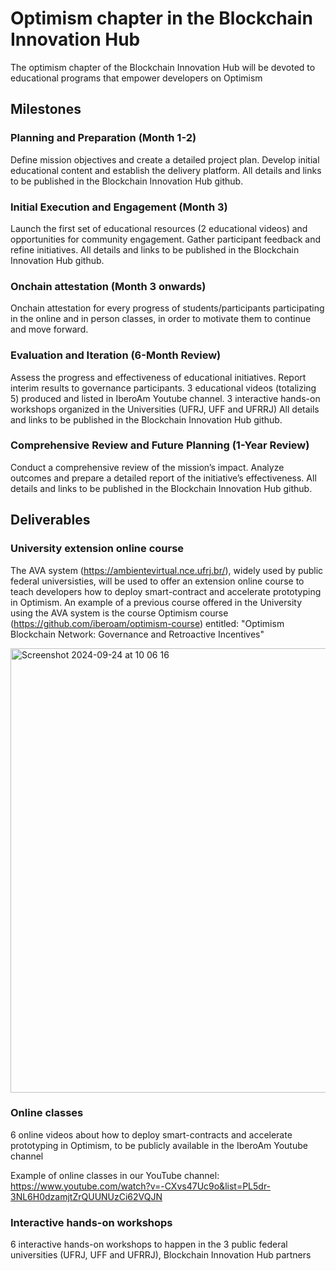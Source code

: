 # Optimism chapter in the Blockchain Innovation Hub

The optimism chapter of the Blockchain Innovation Hub will be devoted to educational programs that empower developers on Optimism

## Milestones

### Planning and Preparation (Month 1-2)
Define mission objectives and create a detailed project plan. Develop initial educational content and establish the delivery platform. All details and links to be published in the Blockchain Innovation Hub github.
### Initial Execution and Engagement (Month 3)
Launch the first set of educational resources (2 educational videos) and opportunities for community engagement. Gather participant feedback and refine initiatives. All details and links to be published in the Blockchain Innovation Hub github.
### Onchain attestation (Month 3 onwards)
Onchain attestation for every progress of students/participants participating in the online and in person classes, in order to motivate them to continue and move forward.
### Evaluation and Iteration (6-Month Review)
Assess the progress and effectiveness of educational initiatives. Report interim results to governance participants. 3 educational videos (totalizing 5) produced and listed in IberoAm Youtube channel. 3 interactive hands-on workshops organized in the Universities (UFRJ, UFF and UFRRJ) All details and links to be published in the Blockchain Innovation Hub github.
### Comprehensive Review and Future Planning (1-Year Review)
Conduct a comprehensive review of the mission’s impact. Analyze outcomes and prepare a detailed report of the initiative’s effectiveness. All details and links to be published in the Blockchain Innovation Hub github. 

## Deliverables

### University extension online course

The AVA system (https://ambientevirtual.nce.ufrj.br/), widely used by public federal universisties, will be used to offer an extension online course to teach developers how to deploy smart-contract and accelerate prototyping in Optimism. An example of a previous course offered in the University using the AVA system is the course Optimism course (https://github.com/iberoam/optimism-course) entitled: "Optimism Blockchain Network: Governance and Retroactive Incentives"

<img width="711" alt="Screenshot 2024-09-24 at 10 06 16" src="https://github.com/user-attachments/assets/c933f93a-ae34-42f1-9c2e-084ffb56ba89">

### Online classes

6 online videos about how to deploy smart-contracts and accelerate prototyping in Optimism, to be publicly available in the IberoAm Youtube channel

Example of online classes in our YouTube channel: https://www.youtube.com/watch?v=-CXvs47Uc9o&list=PL5dr-3NL6H0dzamjtZrQUUNUzCi62VQJN

### Interactive hands-on workshops

6 interactive hands-on workshops to happen in the 3 public federal universities (UFRJ, UFF and UFRRJ), Blockchain Innovation Hub partners
